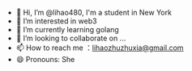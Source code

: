 - 👋 Hi, I’m @lihao480, I'm a student in New York
- 👀 I’m interested in web3
- 🌱 I’m currently learning golang
- 💞️ I’m looking to collaborate on ...
- 📫 How to reach me ：lihaozhuzhuxia@gmail.com
- 😄 Pronouns: She

<!---
lihao480/lihao480 is a ✨ special ✨ repository because its `README.md` (this file) appears on your GitHub profile.
You can click the Preview link to take a look at your changes.
--->
